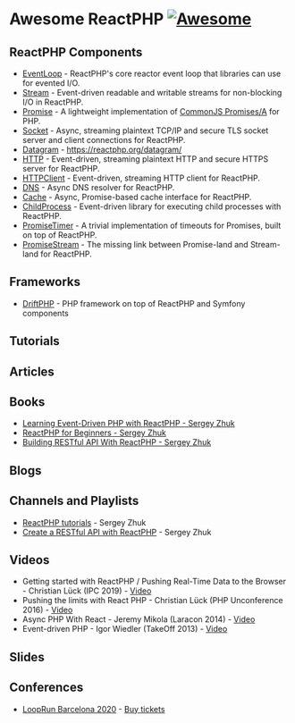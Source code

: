 # Awesome ReactPHP [![Awesome](https://cdn.rawgit.com/sindresorhus/awesome/d7305f38d29fed78fa85652e3a63e154dd8e8829/media/badge.svg)](https://github.com/sindresorhus/awesome)

## ReactPHP Components

- [EventLoop](https://reactphp.org/event-loop/) - ReactPHP's core reactor event loop that libraries can use for evented I/O.
- [Stream](https://reactphp.org/stream/) - Event-driven readable and writable streams for non-blocking I/O in ReactPHP.
- [Promise](https://reactphp.org/promise/) - A lightweight implementation of [CommonJS Promises/A](http://wiki.commonjs.org/wiki/Promises/A) for PHP.
- [Socket](https://reactphp.org/socket/) - Async, streaming plaintext TCP/IP and secure TLS socket server and client connections for ReactPHP.
- [Datagram](https://reactphp.org/datagram/) - https://reactphp.org/datagram/
- [HTTP](https://reactphp.org/http/) - Event-driven, streaming plaintext HTTP and secure HTTPS server for ReactPHP.
- [HTTPClient](https://reactphp.org/http-client/) - Event-driven, streaming HTTP client for ReactPHP.
- [DNS](https://reactphp.org/dns/) - Async DNS resolver for ReactPHP.
- [Cache](https://reactphp.org/cache/) - Async, Promise-based cache interface for ReactPHP.
- [ChildProcess](https://reactphp.org/child-process/) - Event-driven library for executing child processes with ReactPHP.
- [PromiseTimer](https://reactphp.org/promise-timer/) - A trivial implementation of timeouts for Promises, built on top of ReactPHP.
- [PromiseStream](https://reactphp.org/promise-stream/) - The missing link between Promise-land and Stream-land for ReactPHP.

## Frameworks

- [DriftPHP](https://driftphp.io) - PHP framework on top of ReactPHP and Symfony components

## Tutorials

## Articles

## Books

- [Learning Event-Driven PHP with ReactPHP - Sergey Zhuk](https://leanpub.com/event-driven-php)
- [ReactPHP for Beginners - Sergey Zhuk](https://leanpub.com/reactphp-for-beginners)
- [Building RESTful API With ReactPHP - Sergey Zhuk](https://leanpub.com/building-restful-api-with-reactphp)

## Blogs

## Channels and Playlists

- [ReactPHP tutorials](https://www.youtube.com/playlist?list=PLKIEFFgNQYpVmUAKUjT_BRYYOdMHwGt0v) - Sergey Zhuk
- [Create a RESTful API with ReactPHP](https://www.youtube.com/playlist?list=PLKIEFFgNQYpWeEvjglhMKUsM1xxKAwgcs) - Sergey Zhuk

## Videos

- Getting started with ReactPHP / Pushing Real-Time Data to the Browser - Christian Lück (IPC 2019) - [Video](https://www.youtube.com/watch?v=XoDBtz5P8q8)
- Pushing the limits with React PHP - Christian Lück (PHP Unconference 2016) - [Video](https://www.youtube.com/watch?v=-5ZdGUvOqx4)
- Async PHP With React - Jeremy Mikola (Laracon 2014) - [Video](https://www.youtube.com/watch?v=s6xrnYae1FU)
- Event-driven PHP - Igor Wiedler (TakeOff 2013) - [Video](https://www.youtube.com/watch?v=MWNcItWuKpI)

## Slides

## Conferences

- [LoopRun Barcelona 2020](https://loop-run.io) - [Buy tickets](https://loop-run.io/#tickets)
